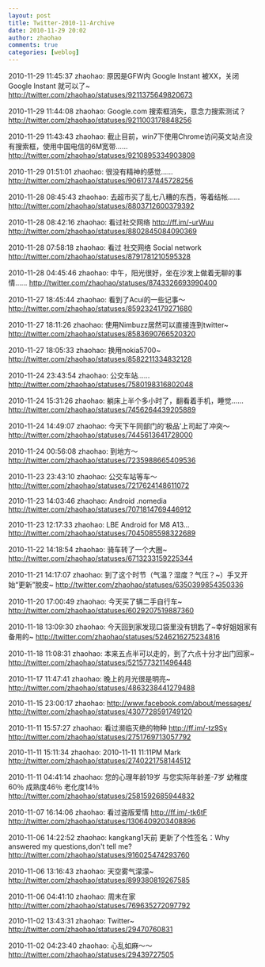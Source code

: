 ```yaml
---
layout: post
title: Twitter-2010-11-Archive
date: 2010-11-29 20:02
author: zhaohao
comments: true
categories: [weblog]
---
```

2010-11-29 11:45:37
zhaohao: 原因是GFW内 Google Instant 被XX，关闭 Google Instant 就可以了~
http://twitter.com/zhaohao/statuses/9211375649820673

2010-11-29 11:44:08
zhaohao: Google.com 搜索框消失，意念力搜索测试？
http://twitter.com/zhaohao/statuses/9211003178848256

2010-11-29 11:43:43
zhaohao: 截止目前，win7下使用Chrome访问英文站点没有搜索框，使用中国电信的6M宽带……
http://twitter.com/zhaohao/statuses/9210895334903808

2010-11-29 01:51:01
zhaohao: 很没有精神的感觉……
http://twitter.com/zhaohao/statuses/9061737445728256

2010-11-28 08:45:43
zhaohao: 去超市买了乱七八糟的东西，等着结帐……
http://twitter.com/zhaohao/statuses/8803712600379392

2010-11-28 08:42:16
zhaohao: 看过社交网络 http://ff.im/-urWuu
http://twitter.com/zhaohao/statuses/8802845084090369

2010-11-28 07:58:18
zhaohao: 看过 社交网络 Social network
http://twitter.com/zhaohao/statuses/8791781210595328

2010-11-28 04:45:46
zhaohao: 中午，阳光很好，坐在沙发上做着无聊的事情……
http://twitter.com/zhaohao/statuses/8743326693990400

2010-11-27 18:45:44
zhaohao: 看到了Acui的一些记事～
http://twitter.com/zhaohao/statuses/8592324179271680

2010-11-27 18:11:26
zhaohao: 使用Nimbuzz居然可以直接连到twitter~
http://twitter.com/zhaohao/statuses/8583690766520320

2010-11-27 18:05:33
zhaohao: 换用nokia5700~
http://twitter.com/zhaohao/statuses/8582211334832128

2010-11-24 23:43:54
zhaohao: 公交车站……
http://twitter.com/zhaohao/statuses/7580198316802048

2010-11-24 15:31:26
zhaohao: 躺床上半个多小时了，翻看着手机，睡觉……
http://twitter.com/zhaohao/statuses/7456264439205889

2010-11-24 14:49:07
zhaohao: 今天下午同部门的‘极品’上司起了冲突～
http://twitter.com/zhaohao/statuses/7445613641728000

2010-11-24 00:56:08
zhaohao: 到地方～
http://twitter.com/zhaohao/statuses/7235988665409536

2010-11-23 23:43:10
zhaohao: 公交车站等车～
http://twitter.com/zhaohao/statuses/7217624148611072

2010-11-23 14:03:46
zhaohao: Android .nomedia
http://twitter.com/zhaohao/statuses/7071814769446912

2010-11-23 12:17:33
zhaohao: LBE Android for M8 A13...
http://twitter.com/zhaohao/statuses/7045085598322689

2010-11-22 14:18:54
zhaohao: 骑车转了一个大圈~
http://twitter.com/zhaohao/statuses/6713233159225344

2010-11-21 14:17:07
zhaohao: 到了这个时节（气温？湿度？气压？~）手又开始“更新”脱皮~
http://twitter.com/zhaohao/statuses/6350399854350336

2010-11-20 17:00:49
zhaohao: 今天买了辆二手自行车~
http://twitter.com/zhaohao/statuses/6029207519887360

2010-11-18 13:09:30
zhaohao: 今天回到家发现口袋里没有钥匙了~幸好姐姐家有备用的~
http://twitter.com/zhaohao/statuses/5246216275234816

2010-11-18 11:08:31
zhaohao: 本来五点半可以走的，到了六点十分才出门回家~
http://twitter.com/zhaohao/statuses/5215773211496448

2010-11-17 11:47:41
zhaohao: 晚上的月光很是明亮~
http://twitter.com/zhaohao/statuses/4863238441279488

2010-11-15 23:00:17
zhaohao: http://www.facebook.com/about/messages/
http://twitter.com/zhaohao/statuses/4307728591749120

2010-11-11 15:57:27
zhaohao: 看过濒临灭绝的物种 http://ff.im/-tz9Sy
http://twitter.com/zhaohao/statuses/2751769713057792

2010-11-11 15:11:34
zhaohao: 2010-11-11 11:11PM Mark
http://twitter.com/zhaohao/statuses/2740221758144512

2010-11-11 04:41:14
zhaohao: 您的心理年龄19岁 与您实际年龄差-7岁 幼稚度60％ 成熟度46％ 老化度14％
http://twitter.com/zhaohao/statuses/2581592685944832

2010-11-07 16:14:06
zhaohao: 看过盗版爱情 http://ff.im/-tk6tF
http://twitter.com/zhaohao/statuses/1306409203408896

2010-11-06 14:22:52
zhaohao: kangkang1天前 更新了个性签名：Why answered my questions,don't tell me?
http://twitter.com/zhaohao/statuses/916025474293760

2010-11-06 13:16:43
zhaohao: 天空雾气濛濛~
http://twitter.com/zhaohao/statuses/899380819267585

2010-11-06 04:41:10
zhaohao: 周末在家
http://twitter.com/zhaohao/statuses/769635272097792

2010-11-02 13:43:31
zhaohao: Twitter~
http://twitter.com/zhaohao/statuses/29470760831

2010-11-02 04:23:40
zhaohao: 心乱如麻～～
http://twitter.com/zhaohao/statuses/29439727505
